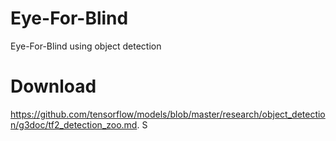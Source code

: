 # Eye-For-Blind
Eye-For-Blind using object detection

# Download 
https://github.com/tensorflow/models/blob/master/research/object_detection/g3doc/tf2_detection_zoo.md. S
